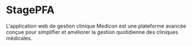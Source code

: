 # StagePFA
L'application web de gestion clinique Medicon est une plateforme avancée conçue pour simplifier et améliorer la gestion quotidienne des cliniques médicales. 
